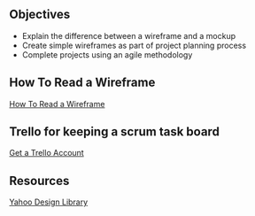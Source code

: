 ## Objectives
 * Explain the difference between a wireframe and a mockup
 * Create simple wireframes as part of project planning process
 * Complete projects using an agile methodology

## How To Read a Wireframe

[How To Read a Wireframe](http://blog.fuzzymath.com/wp-content/uploads/2011/07/Fuzzy-Math-How-to-read-a-wireframe.pdf)

## Trello for keeping a scrum task board

[Get a Trello Account](https://trello.com/)

## Resources
[Yahoo Design Library](https://developer.yahoo.com/ypatterns/)

